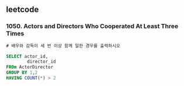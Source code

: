 
## leetcode 
### 1050. Actors and Directors Who Cooperated At Least Three Times

```sql
# 배우와 감독이 세 번 이상 함께 일한 경우를 출력하시오 

SELECT actor_id, 
        director_id
FROm ActorDirector 
GROUP BY 1,2 
HAVING COUNT(*) > 2 
```
